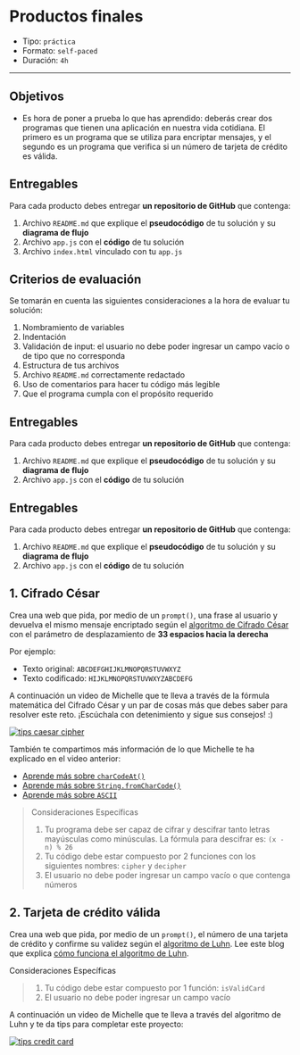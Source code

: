 # Productos finales

- Tipo: `práctica`
- Formato: `self-paced`
- Duración: `4h`

***

## Objetivos

- Es hora de poner a prueba lo que has aprendido: deberás crear dos programas que
tienen una aplicación en nuestra vida cotidiana. El primero es un programa
que se utiliza para encriptar mensajes, y el segundo es un programa que
verifica si un número de tarjeta de crédito es válida.

## Entregables

Para cada producto debes entregar **un repositorio de GitHub** que
contenga:
1. Archivo `README.md` que explique el **pseudocódigo** de tu solución y su
**diagrama de flujo**
2. Archivo `app.js` con el **código** de tu solución
3. Archivo `index.html` vinculado con tu `app.js`

## Criterios de evaluación

Se tomarán en cuenta las siguientes consideraciones a la hora de evaluar tu solución:

1. Nombramiento de variables
2. Indentación
3. Validación de input: el usuario no debe poder ingresar un campo vacío o de tipo que no corresponda
4. Estructura de tus archivos
5. Archivo `README.md` correctamente redactado
6. Uso de comentarios para hacer tu código más legible
7. Que el programa cumpla con el propósito requerido

## Entregables

Para cada producto debes entregar **un repositorio de GitHub** que
contenga:
1. Archivo `README.md` que explique el **pseudocódigo** de tu solución y su
**diagrama de flujo**
2. Archivo `app.js` con el **código** de tu solución


## Entregables

Para cada producto debes entregar **un repositorio de GitHub** que
contenga:
1. Archivo `README.md` que explique el **pseudocódigo** de tu solución y su
**diagrama de flujo**
2. Archivo `app.js` con el **código** de tu solución


## 1. Cifrado César
Crea una web que pida, por medio de un `prompt()`, una frase al usuario y
devuelva el mismo mensaje encriptado según el
[algoritmo de Cifrado César](https://en.wikipedia.org/wiki/Caesar_cipher)
con el parámetro de desplazamiento de **33 espacios hacia la derecha**

Por ejemplo:
- Texto original:   `ABCDEFGHIJKLMNOPQRSTUVWXYZ`
- Texto codificado: `HIJKLMNOPQRSTUVWXYZABCDEFG`

A continuación un video de Michelle que te lleva a través de la fórmula
matemática del Cifrado César y un par de cosas más que debes saber para
resolver este reto. ¡Escúchala con detenimiento y sigue sus consejos! :)

[![tips caesar cipher](https://img.youtube.com/vi/zd8eVrXhs7Y/0.jpg)](https://www.youtube.com/watch?v=zd8eVrXhs7Y)

También te compartimos más información de lo que Michelle te ha explicado en el video anterior:

* [Aprende más sobre `charCodeAt()`](https://developer.mozilla.org/es/docs/Web/JavaScript/Referencia/Objetos_globales/String/charCodeAt)
* [Aprende más sobre `String.fromCharCode()`](https://developer.mozilla.org/es/docs/Web/JavaScript/Referencia/Objetos_globales/String/fromCharCode)
* [Aprende más sobre `ASCII`](http://conceptodefinicion.de/ascii/)

>Consideraciones Específicas
  >1. Tu programa debe ser capaz de cifrar y descifrar tanto letras mayúsculas como minúsculas. La fórmula para
descifrar es: `(x - n) % 26`
  >2. Tu código debe estar compuesto por 2 funciones con los siguientes nombres: `cipher` y `decipher`
  >3. El usuario no debe poder ingresar un campo vacío o que contenga números


## 2. Tarjeta de crédito válida

Crea una web que pida, por medio de un `prompt()`, el número de una tarjeta de
crédito y confirme su validez según el [algoritmo de Luhn](https://es.wikipedia.org/wiki/Algoritmo_de_Luhn). Lee este blog que explica [cómo funciona el algoritmo de Luhn](http://www.quobit.mx/asi-funciona-el-algoritmo-de-luhn-para-generar-numeros-de-tarjetas-de-credito.html).

Consideraciones Específicas
  >1. Tu código debe estar compuesto por 1 función: `isValidCard`
  >2. El usuario no debe poder ingresar un campo vacío


A continuación un video de Michelle que te lleva a través del algoritmo de
Luhn y te da tips para completar este proyecto:

[![tips credit card](https://img.youtube.com/vi/f0zL6Ot9y_w/0.jpg)](https://www.youtube.com/watch?v=f0zL6Ot9y_w)
